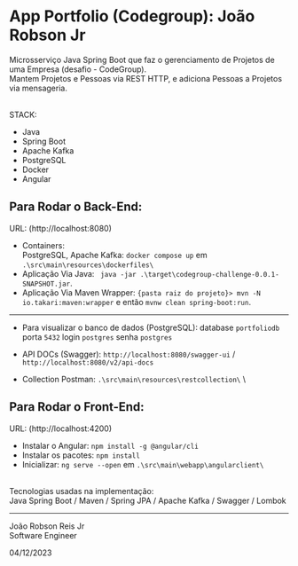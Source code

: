 # App Portfolio (Codegroup): João Robson Jr
 

Microsserviço Java Spring Boot que faz o gerenciamento de Projetos de uma Empresa (desafio - CodeGroup). 
\
Mantem Projetos e Pessoas via REST HTTP, e adiciona Pessoas a Projetos via mensageria.

\
STACK:

* Java
* Spring Boot
* Apache Kafka
* PostgreSQL
* Docker
* Angular

Para Rodar o Back-End:
---------------------            
URL: (http://localhost:8080)
* Containers: 
\
PostgreSQL, Apache Kafka: `docker compose up` em `.\src\main\resources\dockerfiles\`
* Aplicação Via Java: ` java -jar .\target\codegroup-challenge-0.0.1-SNAPSHOT.jar`.
* Aplicação Via Maven Wrapper: `{pasta raiz do projeto}> mvn -N io.takari:maven:wrapper` e então `mvnw clean spring-boot:run`.
---------------------

* Para visualizar o banco de dados (PostgreSQL): database `portfoliodb` porta `5432`  login `postgres` senha `postgres`

* API DOCs (Swagger): `http://localhost:8080/swagger-ui` / `http://localhost:8080/v2/api-docs`
* Collection Postman: `.\src\main\resources\restcollection\`
\


Para Rodar o Front-End:
---------------------            
URL: (http://localhost:4200)
* Instalar o Angular: `npm install -g @angular/cli`
* Instalar os pacotes: `npm install`
* Inicializar: `ng serve --open` em `.\src\main\webapp\angularclient\`

\
Tecnologias usadas na implementação:
\
Java Spring Boot / Maven / Spring JPA / Apache Kafka / Swagger / Lombok 

-----------------

João Robson Reis Jr\
Software Engineer

04/12/2023
